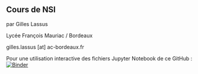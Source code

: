 ## Cours de NSI 
par Gilles Lassus  

Lycée François Mauriac / Bordeaux  

gilles.lassus [at] ac-bordeaux.fr



Pour une utilisation interactive des fichiers Jupyter Notebook de ce GitHub :
[![Binder](https://mybinder.org/badge_logo.svg)](https://mybinder.org/v2/gh/glassus/nsi/master)
